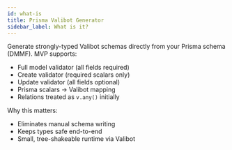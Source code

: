 ```yaml
---
id: what-is
title: Prisma Valibot Generator
sidebar_label: What is it?
---
```


Generate strongly-typed Valibot schemas directly from your Prisma schema (DMMF). MVP supports:

- Full model validator (all fields required)
- Create validator (required scalars only)
- Update validator (all fields optional)
- Prisma scalars → Valibot mapping
- Relations treated as `v.any()` initially

Why this matters:

- Eliminates manual schema writing
- Keeps types safe end-to-end
- Small, tree-shakeable runtime via Valibot

